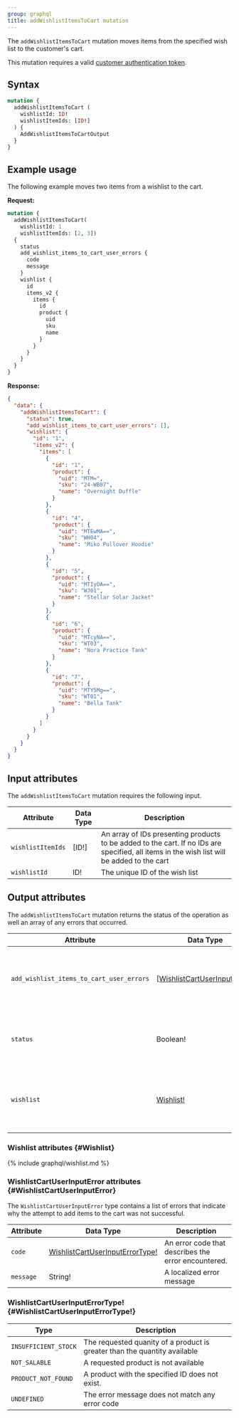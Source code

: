 ```yaml
---
group: graphql
title: addWishlistItemsToCart mutation
---
```

The `addWishlistItemsToCart` mutation moves items from the specified wish list to the customer's cart.

This mutation requires a valid [customer authentication token]({{page.baseurl}}/graphql/mutations/generate-customer-token.html).

## Syntax

```graphql
mutation {
  addWishlistItemsToCart (
    wishlistId: ID!
    wishlistItemIds: [ID!]
  ) {
    AddWishlistItemsToCartOutput
  }
}
```

## Example usage

The following example moves two items from a wishlist to the cart.

**Request:**

```graphql
mutation {
  addWishlistItemsToCart(
    wishlistId: 1
    wishlistItemIds: [2, 3])
  {
    status
    add_wishlist_items_to_cart_user_errors {
      code
      message
    }
    wishlist {
      id
      items_v2 {
        items {
          id
          product {
            uid
            sku
            name
          }
        }
      }
    }
  }
}
```

**Response:**

``` json
{
  "data": {
    "addWishlistItemsToCart": {
      "status": true,
      "add_wishlist_items_to_cart_user_errors": [],
      "wishlist": {
        "id": "1",
        "items_v2": {
          "items": [
            {
              "id": "1",
              "product": {
                "uid": "MTM=",
                "sku": "24-WB07",
                "name": "Overnight Duffle"
              }
            },
            {
              "id": "4",
              "product": {
                "uid": "MTEwMA==",
                "sku": "WH04",
                "name": "Miko Pullover Hoodie"
              }
            },
            {
              "id": "5",
              "product": {
                "uid": "MTIyOA==",
                "sku": "WJ01",
                "name": "Stellar Solar Jacket"
              }
            },
            {
              "id": "6",
              "product": {
                "uid": "MTcyNA==",
                "sku": "WT03",
                "name": "Nora Practice Tank"
              }
            },
            {
              "id": "7",
              "product": {
                "uid": "MTY5Mg==",
                "sku": "WT01",
                "name": "Bella Tank"
              }
            }
          ]
        }
      }
    }
  }
}
```

## Input attributes

The `addWishlistItemsToCart` mutation requires the following input.

Attribute |  Data Type | Description
--- | --- | ---
`wishlistItemIds`| [ID!] | An array of IDs presenting products to be added to the cart. If no IDs are specified, all items in the wish list will be added to the cart
`wishlistId`| ID! | The unique ID of the wish list

## Output attributes

The `addWishlistItemsToCart` mutation returns the status of the operation as well an array of any errors that occurred.

Attribute |  Data Type | Description
--- | --- | ---
`add_wishlist_items_to_cart_user_errors` | [[WishlistCartUserInputError!](#WishlistCartUserInputError)] | Indicates why the attempt to add items to the wish list was not successful
`status` | Boolean! | Indicates whether the attempt to add items to the cart was successful
`wishlist` | [Wishlist!](#Wishlist) | Contains the wish list with all items that were successfully added

### Wishlist attributes {#Wishlist}

{% include graphql/wishlist.md %}

### WishlistCartUserInputError attributes {#WishlistCartUserInputError}

The `WishlistCartUserInputError` type contains a list of errors that indicate why the attempt to add items to the cart was not successful.

Attribute |  Data Type | Description
--- | --- | ---
`code` | [WishlistCartUserInputErrorType!](#WishlistCartUserInputErrorType) | An error code that describes the error encountered.
`message` | String! | A localized error message

### WishlistCartUserInputErrorType! {#WishlistCartUserInputErrorType!}

Type | Description
--- | ---
`INSUFFICIENT_STOCK` | The requested quanity of a product is greater than the quantity available
`NOT_SALABLE` | A requested product is not available
`PRODUCT_NOT_FOUND` | A product with the specified ID does not exist.
`UNDEFINED` | The error message does not match any error code

